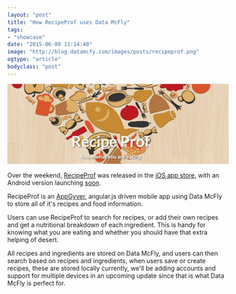```yaml
---
layout: "post"
title: "How RecipeProf uses Data McFly"
tags: 
- "showcase"
date: "2015-06-09 11:14:40"
image: "http://blog.datamcfy.com/images/posts/recipeprof.png"
ogtype: "article"
bodyclass: "post"
---
```


<div><div class="image splash">
	<img src="/images/posts/recipeprof.png" />
</div></div>

Over the weekend, [RecipeProf](http://recipeprof.com) was released in the [iOS app store](https://geo.itunes.apple.com/us/app/recipeprof/id994924215?mt=8&uo=6), with an Android version launching [soon](http://recipeprof.com).

RecipeProf is an [AppGyver](http://appgyver.com), angular.js driven mobile app using Data McFly to store all of it's recipes and food information.

Users can use RecipeProf to search for recipes, or add their own recipes and get a nutritional breakdown of each ingredient. This is handy for knowing what you are eating and whether you should have that extra helping of desert.

All recipes and ingredients are stored on Data McFly, and users can then search based on recipes and ingredients, when users save or create recipes, these are stored locally currently, we'll be adding accounts and support for multiple devices in an upcoming update since that is what Data McFly is perfect for.